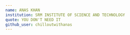```yaml
---
name: ANAS KHAN
institution: SRM INSTITUTE OF SCIENCE AND TECHNOLOGY
quote: YOU DON'T NEED IT
github_user: chilloutwithanas
---
```

